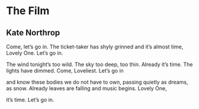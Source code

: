 # The Film
## Kate Northrop
Come, let’s go in.
The ticket-taker
has shyly grinned
and it’s almost time,
Lovely One.
Let’s go in.

The wind tonight’s too wild.
The sky too deep,
too thin. Already it’s time.
The lights have dimmed.
Come, Loveliest.
Let’s go in

and know these bodies
we do not have to own, passing
quietly as dreams, as snow.
Already leaves are falling
and music begins.
Lovely One,

it’s time.
Let’s go in.